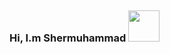 ### Hi, I.m Shermuhammad <img src="https://media1.giphy.com/media/JUq9ohFN2eSLJllrkd/giphy.gif?cid=ecf05e47w7v7kovjzkusmlxm8wnof7sw96b276r7kj5hjtoe&rid=giphy.gif&ct=s" width="50" style="margin-top:150px;">



